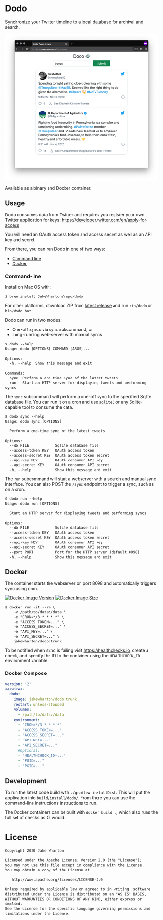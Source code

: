 # Dodo

Synchronize your Twitter timeline to a local database for archival and search.

![Screenshot of web interface](screenshot.png)

Available as a binary and Docker container.


## Usage

Dodo consumes data from Twitter and requires you register your own Twitter application for keys:
https://developer.twitter.com/en/apply-for-access

You will need an OAuth access token and access secret as well as an API key and secret.

From there, you can run Dodo in one of two ways:

 * [Command line](#command-line)
 * [Docker](#docker)

### Command-line

Install on Mac OS with:
```
$ brew install JakeWharton/repo/dodo
```

For other platforms, download ZIP from
[latest release](https://github.com/JakeWharton/dodo/releases/latest)
and run `bin/dodo` or `bin/dodo.bat`.

Dodo can run in two modes:
 - One-off syncs via `sync` subcommand, or
 - Long-running web-server with manual syncs

```
$ dodo --help
Usage: dodo [OPTIONS] COMMAND [ARGS]...

Options:
  -h, --help  Show this message and exit

Commands:
  sync  Perform a one-time sync of the latest tweets
  run   Start an HTTP server for displaying tweets and performing syncs
```

The `sync` subcommand will perform a one-off sync to the specified Sqlite database file.
You can run it on a cron and use `sqlite3` or any Sqlite-capable tool to consume the data.

```
$ dodo sync --help
Usage: dodo sync [OPTIONS]

  Perform a one-time sync of the latest tweets

Options:
  --db FILE            Sqlite database file
  --access-token KEY   OAuth access token
  --access-secret KEY  OAuth access token secret
  --api-key KEY        OAuth consumer API key
  --api-secret KEY     OAuth consumer API secret
  -h, --help           Show this message and exit
```

The `run` subcommand will start a webserver with a search and manual sync interface. You can also
POST the `/sync` endpoint to trigger a sync, such as on a cron.

```
$ dodo run --help
Usage: dodo run [OPTIONS]

  Start an HTTP server for displaying tweets and performing syncs

Options:
  --db FILE            Sqlite database file
  --access-token KEY   OAuth access token
  --access-secret KEY  OAuth access token secret
  --api-key KEY        OAuth consumer API key
  --api-secret KEY     OAuth consumer API secret
  --port PORT          Port for the HTTP server (default 8098)
  -h, --help           Show this message and exit
```

## Docker

The container starts the webserver on port 8098 and automatically triggers sync using cron.

[![Docker Image Version](https://img.shields.io/docker/v/jakewharton/dodo?sort=semver)][hub]
[![Docker Image Size](https://img.shields.io/docker/image-size/jakewharton/dodo)][layers]

 [hub]: https://hub.docker.com/r/jakewharton/dodo/
 [layers]: https://microbadger.com/images/jakewharton/dodo

```
$ docker run -it --rm \
    -v /path/to/data:/data \
    -e "CRON=*/3 * * * *" \
    -e "ACCESS_TOKEN=..." \
    -e "ACCESS_SECRET=..." \
    -e "API_KEY=..." \
    -e "API_SECRET=..." \
    jakewharton/dodo:trunk
```

To be notified when sync is failing visit https://healthchecks.io, create a check, and specify
the ID to the container using the `HEALTHCHECK_ID` environment variable.

### Docker Compose

```yaml
version: '2'
services:
  dodo:
    image: jakewharton/dodo:trunk
    restart: unless-stopped
    volumes:
      - /path/to/data:/data
    environment:
      - "CRON=*/3 * * * *"
      - "ACCESS_TOKEN=..."
      - "ACCESS_SECRET=..."
      - "API_KEY=..."
      - "API_SECRET=..."
      #Optional:
      - "HEALTHCHECK_ID=..."
      - "PUID=..."
      - "PGID=..."
```


## Development

To run the latest code build with `./gradlew installDist`.  This will put the application into
`build/install/dodo/`. From there you can use the [command-line instructions](#command-line)
instructions to run.

The Docker containers can be built with `docker build .`, which also runs the full set of checks
as CI would.


# License

    Copyright 2020 Jake Wharton

    Licensed under the Apache License, Version 2.0 (the "License");
    you may not use this file except in compliance with the License.
    You may obtain a copy of the License at

       http://www.apache.org/licenses/LICENSE-2.0

    Unless required by applicable law or agreed to in writing, software
    distributed under the License is distributed on an "AS IS" BASIS,
    WITHOUT WARRANTIES OR CONDITIONS OF ANY KIND, either express or implied.
    See the License for the specific language governing permissions and
    limitations under the License.
